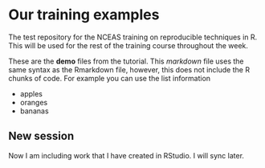 # Our training examples
The test repository for the NCEAS training on reproducible techniques in R. This will be used for the rest of the training course throughout the week. 

These are the **demo** files from the tutorial. 
This *markdown* file uses the same syntax as the Rmarkdown file, however, this does not include the R chunks of code. 
For example you can use the list information

* apples
* oranges
* bananas

## New session 

Now I am including work that I have created in RStudio. I will sync later. 